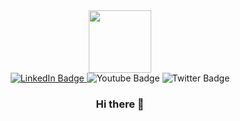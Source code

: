<div id="header" align="center">
  <img src="https://media.giphy.com/media/M9gbBd9nbDrOTu1Mqx/giphy.gif" width="100"/>

  <div id="badges">
    <a href="https://twitter.com/yt_024">
    <img src="https://img.shields.io/badge/LinkedIn-blue?style=for-the-badge&logo=linkedin&logoColor=white" alt="LinkedIn Badge"/>
    </a>
      <img src="https://img.shields.io/badge/YouTube-red?style=for-the-badge&logo=youtube&logoColor=white" alt="Youtube Badge"/>
      <img src="https://img.shields.io/badge/Twitter-blue?style=for-the-badge&logo=twitter&logoColor=white" alt="Twitter Badge"/>
  </div>

  ### Hi there 👋
</div>

<!--
**Yigit-Findik/Yigit-Findik** is a ✨ _special_ ✨ repository because its `README.md` (this file) appears on your GitHub profile.

Here are some ideas to get you started:

- 🔭 I’m currently working on ...
- 🌱 I’m currently learning ...
- 👯 I’m looking to collaborate on ...
- 🤔 I’m looking for help with ...
- 💬 Ask me about ...
- 📫 How to reach me: ...
- 😄 Pronouns: ...
- ⚡ Fun fact: ...
-->
